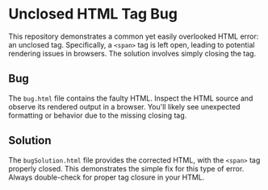 # Unclosed HTML Tag Bug
This repository demonstrates a common yet easily overlooked HTML error: an unclosed tag.  Specifically, a `<span>` tag is left open, leading to potential rendering issues in browsers. The solution involves simply closing the tag.

## Bug
The `bug.html` file contains the faulty HTML.  Inspect the HTML source and observe its rendered output in a browser. You'll likely see unexpected formatting or behavior due to the missing closing tag.

## Solution
The `bugSolution.html` file provides the corrected HTML, with the `<span>` tag properly closed.  This demonstrates the simple fix for this type of error.  Always double-check for proper tag closure in your HTML.